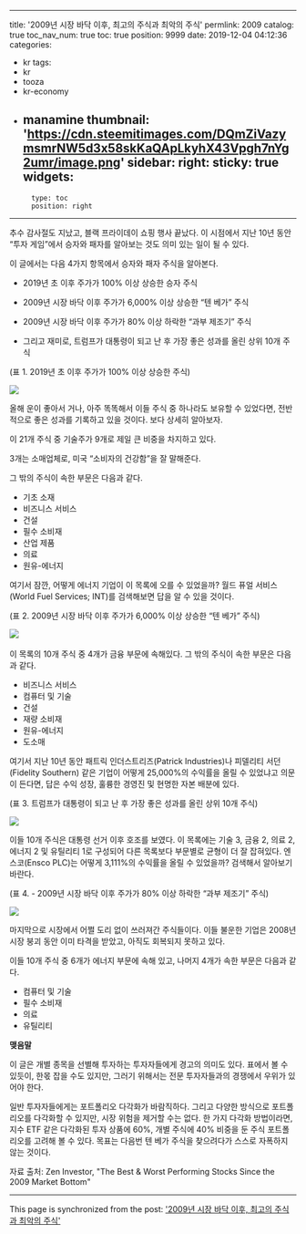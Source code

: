 
---
title: '2009년 시장 바닥 이후, 최고의 주식과 최악의 주식'
permlink: 2009
catalog: true
toc_nav_num: true
toc: true
position: 9999
date: 2019-12-04 04:12:36
categories:
- kr
tags:
- kr
- tooza
- kr-economy
- manamine
thumbnail: 'https://cdn.steemitimages.com/DQmZiVazymsmrNW5d3x58skKaQApLkyhX43Vpgh7nYg2umr/image.png'
sidebar:
    right:
        sticky: true
widgets:
    -
        type: toc
        position: right
---


추수 감사절도 지났고, 블랙 프라이데이 쇼핑 행사 끝났다. 이 시점에서 지난 10년 동안 “투자 게임”에서 승자와 패자를 알아보는 것도 의미 있는 일이 될 수 있다.  

이 글에서는 다음 4가지 항목에서 승자와 패자 주식을 알아본다. 

- 2019년 초 이후 주가가 100% 이상 상승한 승자 주식

- 2009년 시장 바닥 이후 주가가 6,000% 이상 상승한 “텐 베가” 주식

- 2009년 시장 바닥 이후 주가가 80% 이상 하락한 “과부 제조기” 주식

- 그리고 재미로, 트럼프가 대통령이 되고 난 후 가장 좋은 성과를 올린 상위 10개 주식 
 

(표 1. 2019년 초 이후 주가가 100% 이상 상승한 주식)

 ![](https://cdn.steemitimages.com/DQmZiVazymsmrNW5d3x58skKaQApLkyhX43Vpgh7nYg2umr/image.png)

올해 운이 좋아서 거나, 아주 똑똑해서 이들 주식 중 하나라도 보유할 수 있었다면, 전반적으로 좋은 성과를 기록하고 있을 것이다. 보다 상세히 알아보자.  

이 21개 주식 중 기술주가 9개로 제일 큰 비중을 차지하고 있다. 

3개는 소매업체로, 미국 “소비자의 건강함”을 잘 말해준다.  

그 밖의 주식이 속한 부문은 다음과 같다.  

- 기초 소재
- 비즈니스 서비스
- 건설
- 필수 소비재
- 산업 제품
- 의료
- 원유-에너지
 

여기서 잠깐, 어떻게 에너지 기업이 이 목록에 오를 수 있었을까? 월드 퓨얼 서비스(World Fuel Services; INT)를 검색해보면 답을 알 수 있을 것이다.  

(표 2. 2009년 시장 바닥 이후 주가가 6,000% 이상 상승한 “텐 베가” 주식)

​![](https://cdn.steemitimages.com/DQmUaJs5Ag4tfwRe4sp6acBXq1WHMbVdeZEqvo5EdEaBpux/image.png)

이 목록의 10개 주식 중 4개가 금융 부문에 속해있다. 그 밖의 주식이 속한 부문은 다음과 같다.  

- 비즈니스 서비스
- 컴퓨터 및 기술
- 건설
- 재량 소비재
- 원유-에너지
- 도소매
 

여기서 지난 10년 동안 패트릭 인더스트리즈(Patrick Industries)나 피델리티 서던(Fidelity Southern) 같은 기업이 어떻게 25,000%의 수익률을 올릴 수 있었냐고 의문이 든다면, 답은 수익 성장, 훌륭한 경영진 및 현명한 자본 배분에 있다. 

(표 3. 트럼프가 대통령이 되고 난 후 가장 좋은 성과를 올린 상위 10개 주식)

 ![](https://cdn.steemitimages.com/DQmRsLiNyxn5rTQVA9G1E81knLVrvwddncFhzW9Gg5EpBfu/image.png)

이들 10개 주식은 대통령 선거 이후 호조를 보였다. 이 목록에는 기술 3, 금융 2, 의료 2, 에너지 2 및 유틸리티 1로 구성되어 다른 목록보다 부문별로 균형이 더 잘 잡혀있다. 엔스코(Ensco PLC)는 어떻게 3,111%의 수익률을 올릴 수 있었을까? 검색해서 알아보기 바란다.   

(표 4. - 2009년 시장 바닥 이후 주가가 80% 이상 하락한 “과부 제조기” 주식)

 ![](https://cdn.steemitimages.com/DQmYp4Lxbsxw9yTwhFEK3AeGcyUTy4zRPExS7WM8evCtR6C/image.png)

마지막으로 시장에서 어쩔 도리 없이 쓰러져간 주식들이다. 이들 불운한 기업은 2008년 시장 붕괴 동안 이미 타격을 받았고, 아직도 회복되지 못하고 있다. 

이들 10개 주식 중 6개가 에너지 부문에 속해 있고, 나머지 4개가 속한 부문은 다음과 같다. 

- 컴퓨터 및 기술
- 필수 소비재
- 의료
- 유틸리티
 

**맺음말** 

이 글은 개별 종목을 선별해 투자하는 투자자들에게 경고의 의미도 있다. 표에서 볼 수 있듯이, 한몫 잡을 수도 있지만, 그러기 위해서는 전문 투자자들과의 경쟁에서 우위가 있어야 한다.  

일반 투자자들에게는 포트폴리오 다각화가 바람직하다. 그리고 다양한 방식으로 포트폴리오를 다각화할 수 있지만, 시장 위험을 제거할 수는 없다. 한 가지 다각화 방법이라면, 지수 ETF 같은 다각화된 투자 상품에 60%, 개별 주식에 40% 비중을 둔 주식 포트폴리오를 고려해 볼 수 있다. 목표는 다음번 텐 베가 주식을 찾으려다가 스스로 자폭하지 않는 것이다.  

자료 출처: Zen Investor, "The Best & Worst Performing Stocks Since the 2009 Market Bottom"

- - -

This page is synchronized from the post: ['2009년 시장 바닥 이후, 최고의 주식과 최악의 주식'](https://steemit.com/@pius.pius/2009)
